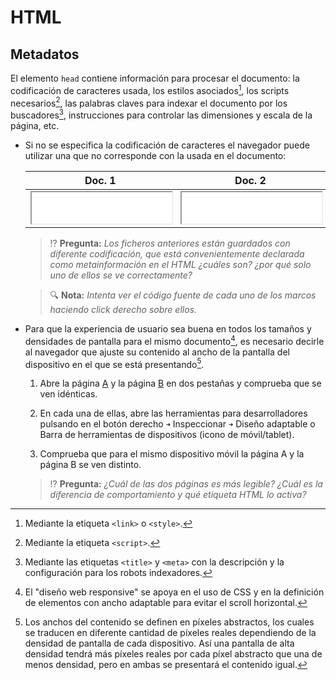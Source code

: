 # HTML
## Metadatos

El elemento `head` contiene información para procesar el documento: la codificación de caracteres usada, los estilos asociados[^1], los scripts necesarios[^2], las palabras claves para indexar el documento por los buscadores[^3], instrucciones para controlar las dimensiones y escala de la página, etc.

- Si no se especifica la codificación de caracteres el navegador puede utilizar una que no corresponde con la usada en el documento:

  | Doc. 1 | Doc. 2 |
  |:------:|:------:|
  | <iframe src="./files/encoding-1.html" width="100%" height="50" style="background:white;"></iframe> | <iframe src="./files/encoding-2.html" width="100%" height="50" style="background:white;"></iframe> |

  > ⁉️ **Pregunta:** _Los ficheros anteriores están guardados con diferente codificación, que está convenientemente declarada como metainformación en el HTML ¿cuáles son? ¿por qué solo uno de ellos se ve correctamente?_

  > 🔍 **Nota:** _Intenta ver el código fuente de cada uno de los marcos haciendo click derecho sobre ellos._

- Para que la experiencia de usuario sea buena en todos los tamaños y densidades de pantalla para el mismo documento[^4], es necesario decirle al navegador que ajuste su contenido al ancho de la pantalla del dispositivo en el que se está presentando[^5].

  1. Abre la página [A](./files/viewport-a.html) y la página [B](./files/viewport-b.html) en dos pestañas y comprueba que se ven idénticas.

  1. En cada una de ellas, abre las herramientas para desarrolladores pulsando en el botón derecho `➜` Inspeccionar `➜` Diseño adaptable o Barra de herramientas de dispositivos (icono de móvil/tablet).

  1. Comprueba que para el mismo dispositivo móvil la página A y la página B se ven distinto.

  > ⁉️ **Pregunta:** _¿Cuál de las dos páginas es más legible? ¿Cuál es la diferencia de comportamiento y qué etiqueta HTML lo activa?_

[^1]: Mediante la etiqueta `<link>` o `<style>`.

[^2]: Mediante la etiqueta `<script>`.

[^3]: Mediante las etiquetas `<title>` y `<meta>` con la descripción y la configuración para los robots indexadores.

[^4]: El "diseño web responsive" se apoya en el uso de CSS y en la definición de elementos con ancho adaptable para evitar el scroll horizontal.

[^5]: Los anchos del contenido se definen en píxeles abstractos, los cuales se traducen en diferente cantidad de píxeles reales dependiendo de la densidad de pantalla de cada dispositivo. Así una pantalla de alta densidad tendrá más píxeles reales por cada píxel abstracto que una de menos densidad, pero en ambas se presentará el contenido igual.